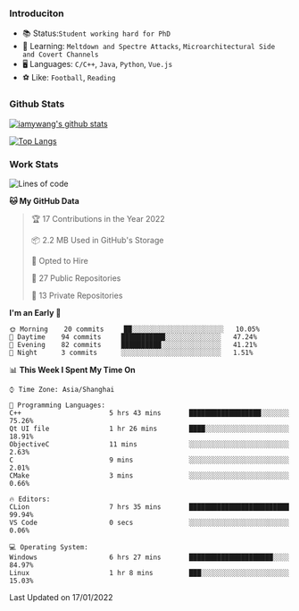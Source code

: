### Introduciton

- 📚 Status:`Student working hard for PhD`
- 🔎 Learning: `Meltdown and Spectre Attacks`, `Microarchitectural Side and Covert Channels`
- 🖥️ Languages: `C/C++`, `Java`, `Python`, `Vue.js`
- ⚽ Like: `Football`, `Reading`

### Github Stats

[![iamywang's github stats](https://github-readme-stats.vercel.app/api?username=iamywang&count_private=true&show_icons=true)]()

[![Top Langs](https://github-readme-stats.vercel.app/api/top-langs/?username=iamywang&layout=compact)]()

### Work Stats

<!--START_SECTION:waka-->
![Lines of code](https://img.shields.io/badge/From%20Hello%20World%20I%27ve%20Written-537%20Thousand%20lines%20of%20code-blue)

**🐱 My GitHub Data** 

> 🏆 17 Contributions in the Year 2022
 > 
> 📦 2.2 MB Used in GitHub's Storage 
 > 
> 💼 Opted to Hire
 > 
> 📜 27 Public Repositories 
 > 
> 🔑 13 Private Repositories  
 > 
**I'm an Early 🐤** 

```text
🌞 Morning    20 commits     ██░░░░░░░░░░░░░░░░░░░░░░░   10.05% 
🌆 Daytime    94 commits     ███████████░░░░░░░░░░░░░░   47.24% 
🌃 Evening    82 commits     ██████████░░░░░░░░░░░░░░░   41.21% 
🌙 Night      3 commits      ░░░░░░░░░░░░░░░░░░░░░░░░░   1.51%

```


📊 **This Week I Spent My Time On** 

```text
⌚︎ Time Zone: Asia/Shanghai

💬 Programming Languages: 
C++                      5 hrs 43 mins       ██████████████████░░░░░░░   75.26% 
Qt UI file               1 hr 26 mins        ████░░░░░░░░░░░░░░░░░░░░░   18.91% 
ObjectiveC               11 mins             ░░░░░░░░░░░░░░░░░░░░░░░░░   2.63% 
C                        9 mins              ░░░░░░░░░░░░░░░░░░░░░░░░░   2.01% 
CMake                    3 mins              ░░░░░░░░░░░░░░░░░░░░░░░░░   0.66%

🔥 Editors: 
CLion                    7 hrs 35 mins       █████████████████████████   99.94% 
VS Code                  0 secs              ░░░░░░░░░░░░░░░░░░░░░░░░░   0.06%

💻 Operating System: 
Windows                  6 hrs 27 mins       █████████████████████░░░░   84.97% 
Linux                    1 hr 8 mins         ███░░░░░░░░░░░░░░░░░░░░░░   15.03%

```


 Last Updated on 17/01/2022
<!--END_SECTION:waka-->
